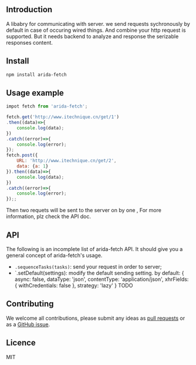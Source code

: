 ## Introduction
A libabry for communicating with server. we send requests sychronously by default in case of occuring wired things. And combine your http request is supported. But it needs backend to analyze and response the serizable responses content.
## Install

```bash
npm install arida-fetch
```

## Usage example

``` javascript
impot fetch from 'arida-fetch';

fetch.get('http://www.itechnique.cn/get/1')
.then((data)=>{
	console.log(data);
})
.catch((error)=>{
	console.log(error);
});
fetch.post({
	URL: 'http://www.itechnique.cn/get/2',
	data: {a: 1}
}).then((data)=>{
	console.log(data);
})
.catch((error)=>{
	console.log(error);
});;
```
Then two requets will be sent to the server on by one , For more information, plz check the API doc.

## API
The following is an incomplete list of arida-fetch API. It should give you a general concept of arida-fetch's usage.

- `.sequenceTasks(tasks)`: send your request in order to server;
- `.setDefault(settings): modify the default sending setting.  by default:
{
	async: false,
	dataType: 'json',
	contentType: 'application/json',
	xhrFields: {
		withCredentials: false
	},
	strategy: 'lazy'
}
TODO

## Contributing

We welcome all contributions, please submit any ideas as [pull requests](https://github.com/azl397985856/arida-fetch/pulls) or as a [GitHub issue](https://github.com/azl397985856/arida-fetch/issues).
## Licence
MIT
